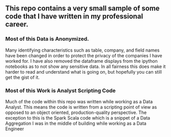 <h2>This repo contains a very small sample of some code that I have written in my professional career.</h2>

<h3>Most of this Data is Anonymized.</h3>
<p>Many identifying characteristics such as table, company, and field names have been changed in order to protect the privacy of the companies I have worked for.  I have also removed the dataframe displays from the ipython notebooks as to not show any sensitive data.  In all fairness this does make it harder to read and understand what is going on, but hopefully you can still get the gist of it. </p>

<h3>Most of this Work is Analyst Scripting Code</h3>
<p>Much of the code within this repo was written while working as a Data Analyst.  This means the code is written from a scripting point of view as opposed to an object oriented, production-quality perspective.  The exception to this is the Spark Scala code which is a snippet of a Data Aggregation I was in the middle of building while working as a Data Engineer</p>